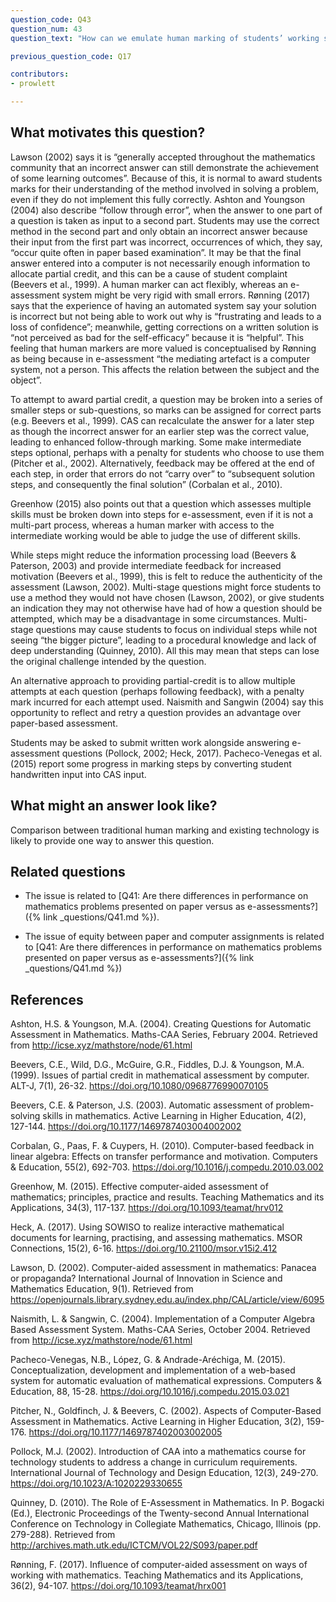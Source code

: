 ```yaml
---
question_code: Q43
question_num: 43
question_text: "How can we emulate human marking of students’ working such as follow-on marking and partially correct marking?" 

previous_question_code: Q17

contributors: 
- prowlett

---
```





## What motivates this question?

Lawson (2002) says it is “generally accepted throughout the mathematics community that an incorrect answer can still demonstrate the achievement of some learning outcomes”.  Because of this, it is normal to award students marks for their understanding of the method involved in solving a problem, even if they do not implement this fully correctly. Ashton and Youngson (2004) also describe “follow through error”, when the answer to one part of a question is taken as input to a second part. Students may use the correct method in the second part and only obtain an incorrect answer because their input from the first part was incorrect, occurrences of which, they say, “occur quite often in paper based examination”. It may be that the final answer entered into a computer is not necessarily enough information to allocate partial credit, and this can be a cause of student complaint (Beevers et al., 1999). A human marker can act flexibly, whereas an e-assessment system might be very rigid with small errors. Rønning (2017) says that the experience of having an automated system say your solution is incorrect but not being able to work out why is “frustrating and leads to a loss of confidence”; meanwhile, getting corrections on a written solution is “not perceived as bad for the self-efficacy” because it is “helpful”. This feeling that human markers are more valued is conceptualised by Rønning as being because in e-assessment “the mediating artefact is a computer system, not a person. This affects the relation between the subject and the object”.

To attempt to award partial credit, a question may be broken into a series of smaller steps or sub-questions, so marks can be assigned for correct parts (e.g. Beevers et al., 1999). CAS can recalculate the answer for a later step as though the incorrect answer for an earlier step was the correct value, leading to enhanced follow-through marking. Some make intermediate steps optional, perhaps with a penalty for students who choose to use them (Pitcher et al., 2002). Alternatively, feedback may be offered at the end of each step, in order that errors do not “carry over” to “subsequent solution steps, and consequently the final solution” (Corbalan et al., 2010). 

Greenhow (2015) also points out that a question which assesses multiple skills must be broken down into steps for e-assessment, even if it is not a multi-part process, whereas a human marker with access to the intermediate working would be able to judge the use of different skills.

While steps might reduce the information processing load (Beevers & Paterson, 2003) and provide intermediate feedback for increased motivation (Beevers et al., 1999), this is felt to reduce the authenticity of the assessment (Lawson, 2002). Multi-stage questions might force students to use a method they would not have chosen (Lawson, 2002), or give students an indication they may not otherwise have had of how a question should be attempted, which may be a disadvantage in some circumstances. Multi-stage questions may cause students to focus on individual steps while not seeing “the bigger picture”, leading to a procedural knowledge and lack of deep understanding (Quinney, 2010). All this may mean that steps can lose the original challenge intended by the question.

An alternative approach to providing partial-credit is to allow multiple attempts at each question (perhaps following feedback), with a penalty mark incurred for each attempt used. Naismith and Sangwin (2004) say this opportunity to reflect and retry a question provides an advantage over paper-based assessment. 

Students may be asked to submit written work alongside answering e-assessment questions (Pollock, 2002; Heck, 2017). Pacheco-Venegas et al. (2015) report some progress in marking steps by converting student handwritten input into CAS input.

## What might an answer look like?

Comparison between traditional human marking and existing technology is likely to provide one way to answer this question.

## Related questions

* The issue is related to [Q41: Are there differences in performance on mathematics problems presented on paper versus as e-assessments?]({% link _questions/Q41.md %}).

* The issue of equity between paper and computer assignments is related to [Q41: Are there differences in performance on mathematics problems presented on paper versus as e-assessments?]({% link _questions/Q41.md %})

## References

<div class="reference_list" markdown="1">

Ashton, H.S. & Youngson, M.A. (2004). Creating Questions for Automatic Assessment in Mathematics. Maths-CAA Series, February 2004. Retrieved from http://icse.xyz/mathstore/node/61.html

Beevers, C.E., Wild, D.G., McGuire, G.R., Fiddles, D.J. & Youngson, M.A. (1999). Issues of partial credit in mathematical assessment by computer. ALT-J, 7(1), 26-32. <https://doi.org/10.1080/0968776990070105>

Beevers, C.E. & Paterson, J.S. (2003). Automatic assessment of problem-solving skills in mathematics. Active Learning in Higher Education, 4(2), 127-144. <https://doi.org/10.1177/1469787403004002002>

Corbalan, G., Paas, F. & Cuypers, H. (2010). Computer-based feedback in linear algebra: Effects on transfer performance and motivation. Computers & Education, 55(2), 692-703. <https://doi.org/10.1016/j.compedu.2010.03.002>

Greenhow, M. (2015). Effective computer-aided assessment of mathematics; principles, practice and results. Teaching Mathematics and its Applications, 34(3), 117-137. <https://doi.org/10.1093/teamat/hrv012>

Heck, A. (2017). Using SOWISO to realize interactive mathematical documents for learning, practising, and assessing mathematics. MSOR Connections, 15(2), 6-16. <https://doi.org/10.21100/msor.v15i2.412>

Lawson, D. (2002). Computer-aided assessment in mathematics: Panacea or propaganda? International Journal of Innovation in Science and Mathematics Education, 9(1). Retrieved from <https://openjournals.library.sydney.edu.au/index.php/CAL/article/view/6095>

Naismith, L. & Sangwin, C. (2004). Implementation of a Computer Algebra Based Assessment System. Maths-CAA Series, October 2004. Retrieved from http://icse.xyz/mathstore/node/61.html 

Pacheco-Venegas, N.B., López, G. & Andrade-Aréchiga, M. (2015). Conceptualization, development and implementation of a web-based system for automatic evaluation of mathematical expressions. Computers & Education, 88, 15-28. <https://doi.org/10.1016/j.compedu.2015.03.021>

Pitcher, N., Goldfinch, J. & Beevers, C. (2002). Aspects of Computer-Based Assessment in Mathematics. Active Learning in Higher Education, 3(2), 159-176. <https://doi.org/10.1177/1469787402003002005>

Pollock, M.J. (2002). Introduction of CAA into a mathematics course for technology students to address a change in curriculum requirements. International Journal of Technology and Design Education, 12(3), 249-270. <https://doi.org/10.1023/A:1020229330655>

Quinney, D. (2010). The Role of E-Assessment in Mathematics. In P. Bogacki (Ed.), Electronic Proceedings of the Twenty-second Annual International Conference on Technology in Collegiate Mathematics, Chicago, Illinois (pp. 279-288). Retrieved from http://archives.math.utk.edu/ICTCM/VOL22/S093/paper.pdf

Rønning, F. (2017). Influence of computer-aided assessment on ways of working with mathematics. Teaching Mathematics and its Applications, 36(2), 94-107. <https://doi.org/10.1093/teamat/hrx001>

</div>
